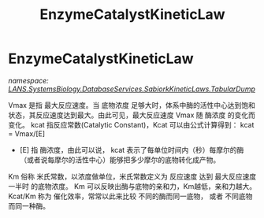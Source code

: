 ﻿---
title: EnzymeCatalystKineticLaw
---

# EnzymeCatalystKineticLaw
_namespace: [LANS.SystemsBiology.DatabaseServices.SabiorkKineticLaws.TabularDump](N-LANS.SystemsBiology.DatabaseServices.SabiorkKineticLaws.TabularDump.html)_

Vmax 是指 最大反应速度。当 底物浓度 足够大时，体系中酶的活性中心达到饱和状态，其反应速度达到最大。由此可见，最大反应速度 Vmax 随 酶浓度 的变化而变化。
 kcat 指反应常数(Catalytic Constant)，Kcat 可以由公式计算得到： kcat = Vmax/[E]
 - [E] 指 酶浓度，由此可以说， kcat 表示了每单位时间内（秒）每摩尔的酶（或者说每摩尔的活性中心）能够把多少摩尔的底物转化成产物。

 Km 俗称 米氏常数，以浓度做单位，米氏常数定义为 反应速度 达到 最大反应速度一半时 的底物浓度。 Km 可以反映出酶与底物的亲和力，Km越低，亲和力越大。
 Kcat/Km 称为 催化效率，常常以此来比较 不同的酶而同一底物， 或者 不同底物而同一种酶。




